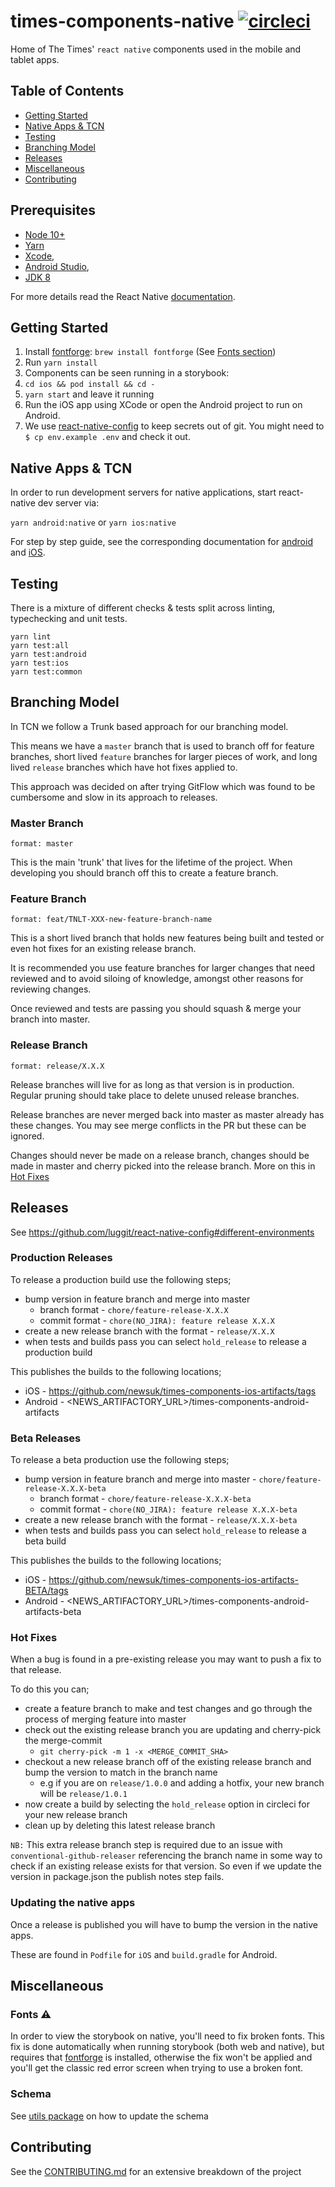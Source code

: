 # times-components-native [![circleci][circleci-image]][circleci-url]

Home of The Times' `react native` components used in the mobile and tablet apps.

## Table of Contents

- [Getting Started](#getting-started)
- [Native Apps & TCN](#native-apps--tcn)
- [Testing](#testing)
- [Branching Model](#branching-model)
- [Releases](#releases)
- [Miscellaneous](#miscellaneous)
- [Contributing](#contributing)

## Prerequisites

- [Node 10+](https://nodejs.org/)
- [Yarn](https://yarnpkg.com/)
- [Xcode](https://developer.apple.com/xcode),
- [Android Studio](https://developer.android.com/studio/index.html),
- [JDK 8](http://www.oracle.com/technetwork/java/javase/downloads/java-archive-javase8-2177648.html)

For more details read the React Native [documentation](https://reactnative.dev/docs/environment-setup).

## Getting Started

1. Install [fontforge](http://fontforge.github.io/en-US/): `brew install fontforge` (See [Fonts section](#fonts))
2. Run `yarn install`
3. Components can be seen running in a storybook:
4. `cd ios && pod install && cd -`
5. `yarn start` and leave it running
6. Run the iOS app using XCode or open the Android project to run on Android.
7. We use [react-native-config](https://github.com/luggit/react-native-config) to keep secrets out of git. You might need to `$ cp env.example .env` and check it out.
## Native Apps & TCN

In order to run development servers for native applications, start react-native dev
server via:

`yarn android:native` or `yarn ios:native`

For step by step guide, see the corresponding documentation for [android](./lib/android/README.md) and [iOS](./lib/ios/README.md).

## Testing

There is a mixture of different checks & tests split across linting, typechecking and unit tests.

```
yarn lint
yarn test:all
yarn test:android
yarn test:ios
yarn test:common
```

## Branching Model

In TCN we follow a Trunk based approach for our branching model.

This means we have a `master` branch that is used to branch off for feature branches, short lived `feature` branches for larger pieces of work, and long lived `release` branches which have hot fixes applied to.

This approach was decided on after trying GitFlow which was found to be cumbersome and slow in its approach to releases.

### Master Branch

`format: master`

This is the main 'trunk' that lives for the lifetime of the project.
When developing you should branch off this to create a feature branch.

### Feature Branch

`format: feat/TNLT-XXX-new-feature-branch-name`

This is a short lived branch that holds new features being built and tested or even hot fixes for an existing release branch.

It is recommended you use feature branches for larger changes that need reviewed and to avoid siloing of knowledge, amongst other reasons for reviewing changes.

Once reviewed and tests are passing you should squash & merge your branch into master.

### Release Branch

`format: release/X.X.X`

Release branches will live for as long as that version is in production. Regular pruning should take place to delete unused release branches.

Release branches are never merged back into master as master already has these changes. You may see merge conflicts in the PR but these can be ignored.

Changes should never be made on a release branch, changes should be made in master and cherry picked into the release branch. More on this in [Hot Fixes](#hot-fixes)

## Releases


See https://github.com/luggit/react-native-config#different-environments

### Production Releases

To release a production build use the following steps;
- bump version in feature branch and merge into master
  - branch format - `chore/feature-release-X.X.X`
  - commit format - `chore(NO_JIRA): feature release X.X.X`
- create a new release branch with the format - `release/X.X.X`
- when tests and builds pass you can select `hold_release` to release a production build

This publishes the builds to the following locations;

- iOS - https://github.com/newsuk/times-components-ios-artifacts/tags
- Android - <NEWS_ARTIFACTORY_URL>/times-components-android-artifacts


### Beta Releases

To release a beta production use the following steps;
- bump version in feature branch and merge into master - `chore/feature-release-X.X.X-beta`
  - branch format - `chore/feature-release-X.X.X-beta`
  - commit format - `chore(NO_JIRA): feature release X.X.X-beta`
- create a new release branch with the format - `release/X.X.X-beta`
- when tests and builds pass you can select `hold_release` to release a beta build

This publishes the builds to the following locations;

- iOS - https://github.com/newsuk/times-components-ios-artifacts-BETA/tags
- Android - <NEWS_ARTIFACTORY_URL>/times-components-android-artifacts-beta

### Hot Fixes

When a bug is found in a pre-existing release you may want to push a fix to that release.

To do this you can;
- create a feature branch to make and test changes and go through the process of merging feature into master
- check out the existing release branch you are updating and cherry-pick the merge-commit
	- `git cherry-pick -m 1 -x <MERGE_COMMIT_SHA>`
- checkout a new release branch off of the existing release branch and bump the version to match in the branch name
	- e.g if you are on `release/1.0.0` and adding a hotfix, your new branch will be `release/1.0.1`
- now create a build by selecting the `hold_release` option in circleci for your new release branch
- clean up by deleting this latest release branch

`NB:` This extra release branch step is required due to an issue with `conventional-github-releaser` referencing the branch name in some way to check if an existing release exists for that version.
So even if we update the version in package.json the publish notes step fails.


### Updating the native apps

Once a release is published you will have to bump the version in the native apps.

These are found in `Podfile` for `iOS` and `build.gradle` for Android.

## Miscellaneous

### Fonts ⚠️

In order to view the storybook on native, you'll need to fix broken fonts. This
fix is done automatically when running storybook (both web and native), but
requires that [fontforge](http://fontforge.github.io/en-US/) is installed,
otherwise the fix won't be applied and you'll get the classic red error screen
when trying to use a broken font.

### Schema

See [utils package](packages/utils/README.md) on how to update the schema

## Contributing

See the [CONTRIBUTING.md](.github/CONTRIBUTING.md) for an extensive breakdown of
the project

[circleci-image]: https://circleci.com/gh/newsuk/times-components-native.svg?style=svg&circle-token=80d0af899358a9d50ea9c157366f319a809d88ae
[circleci-url]: https://circleci.com/gh/newsuk/times-components-native

